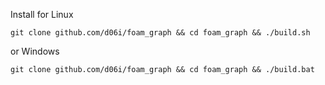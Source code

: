 Install for Linux
````
git clone github.com/d06i/foam_graph && cd foam_graph && ./build.sh
````
or Windows
````
git clone github.com/d06i/foam_graph && cd foam_graph && ./build.bat
````
